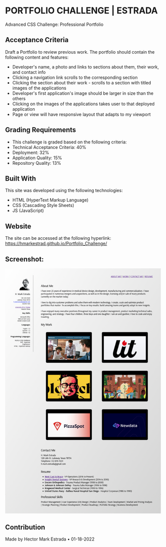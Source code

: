 # PORTFOLIO CHALLENGE | ESTRADA  
 Advanced CSS Challenge: Professional Portfolio  
## Acceptance Criteria  
Draft a Portfolio to review previous work. The portfolio should contain the following content and features:  
* Developer's name, a photo and links to sections about them, their work, and contact info  
* Clicking a navigation link scrolls to the corresponding section  
* Clicking the section about their work - scrolls to a section with titled images of the applications  
* Developer's first application's image should be larger in size than the others  
* Clicking on the images of the applications takes user to that deployed application  
* Page or view will have responsive layout that adapts to my viewport  
## Grading Requirements  
* This challenge is graded based on the following criteria:
* Technical Acceptance Criteria: 40%
* Deployment: 32%  
* Application Quality: 15%  
* Repository Quality: 13%  
## Built With  
This site was developed using the following technologies:  
* HTML (HyperText Markup Language)  
* CSS (Cascading Style Sheets)  
* JS (JavaScript)    
## Website  
The site can be accessed at the following hyperlink:  
https://hmarkestrad.github.io/Portfolio_Challenge/  
## Screenshot:  
![PORTFOLIO CHALLENGE - ESTRADA](https://github.com/hmarkestrad/Portfolio_Challenge/blob/8bc10683e9f2c0d85dcc75d08dcfc6e2858d5045/images/Screen%20Shot%202022-01-09.jpg)  
## Contribution  
Made by Hector Mark Estrada • 01-18-2022
